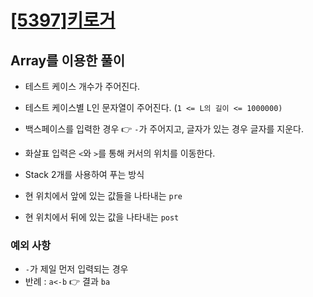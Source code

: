 # [[5397]키로거](https://www.acmicpc.net/problem/5397)

## Array를 이용한 풀이

- 테스트 케이스 개수가 주어진다.
- 테스트 케이스별 L인 문자열이 주어진다. (`1 <= L의 길이 <= 1000000)`
- 백스페이스를 입력한 경우 👉 `-`가 주어지고, 글자가 있는 경우 글자를 지운다.
- 화살표 입력은 `<`와 `>`를 통해 커서의 위치를 이동한다.

- Stack 2개를 사용하여 푸는 방식
- 현 위치에서 앞에 있는 값들을 나타내는 `pre`
- 현 위치에서 뒤에 있는 값을 나타내는 `post`

### 예외 사항

- `-`가 제일 먼저 입력되는 경우
- 반례 : `a<-b`  👉 결과 `ba`